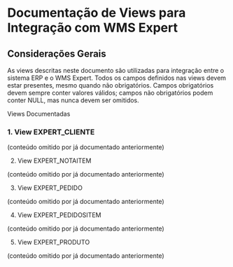 # Documentação de Views para Integração com WMS Expert

## Considerações Gerais

As views descritas neste documento são utilizadas para integração entre o sistema ERP e o WMS Expert. Todos os campos definidos nas views devem estar presentes, mesmo quando não obrigatórios. Campos obrigatórios devem sempre conter valores válidos; campos não obrigatórios podem conter NULL, mas nunca devem ser omitidos.

Views Documentadas

### 1. View EXPERT_CLIENTE

(conteúdo omitido por já documentado anteriormente)

2. View EXPERT_NOTAITEM

(conteúdo omitido por já documentado anteriormente)

3. View EXPERT_PEDIDO

(conteúdo omitido por já documentado anteriormente)

4. View EXPERT_PEDIDOSITEM

(conteúdo omitido por já documentado anteriormente)

5. View EXPERT_PRODUTO

(conteúdo omitido por já documentado anteriormente)
